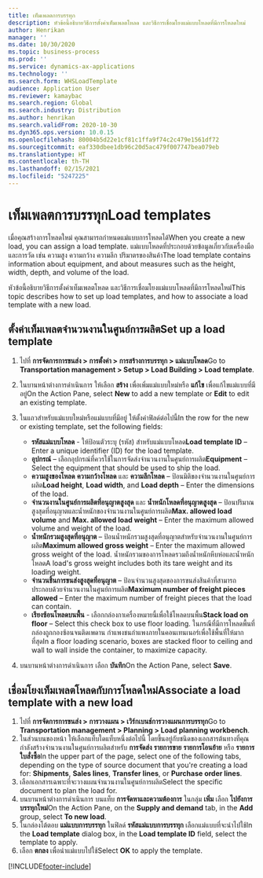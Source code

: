```yaml
---
title: เท็มเพลตการบรรทุก
description: หัวข้อนี้อธิบายวิธีการตั้งค่าเท็มเพลตโหลด และวิธีการเชื่อมโยงแม่แบบโหลดที่มีการโหลดใหม่
author: Henrikan
manager: ''
ms.date: 10/30/2020
ms.topic: business-process
ms.prod: ''
ms.service: dynamics-ax-applications
ms.technology: ''
ms.search.form: WHSLoadTemplate
audience: Application User
ms.reviewer: kamaybac
ms.search.region: Global
ms.search.industry: Distribution
ms.author: henrikan
ms.search.validFrom: 2020-10-30
ms.dyn365.ops.version: 10.0.15
ms.openlocfilehash: 80004b5d22e1cf81c1ffa9f74c2c479e1561df72
ms.sourcegitcommit: eaf330dbee1db96c20d5ac479f007747bea079eb
ms.translationtype: HT
ms.contentlocale: th-TH
ms.lasthandoff: 02/15/2021
ms.locfileid: "5247225"
---
```

# <a name="load-templates"></a><span data-ttu-id="2d6d2-103">เท็มเพลตการบรรทุก</span><span class="sxs-lookup"><span data-stu-id="2d6d2-103">Load templates</span></span>

<span data-ttu-id="2d6d2-104">เมื่อคุณสร้างการโหลดใหม่ คุณสามารถกำหนดแม่แบบการโหลดได้</span><span class="sxs-lookup"><span data-stu-id="2d6d2-104">When you create a new load, you can assign a load template.</span></span> <span data-ttu-id="2d6d2-105">แม่แบบโหลดที่ประกอบด้วยข้อมูลเกี่ยวกับเครื่องมือและการวัด เช่น ความสูง ความกว้าง ความลึก ปริมาตรของสินค้า</span><span class="sxs-lookup"><span data-stu-id="2d6d2-105">The load template contains information about equipment, and about measures such as the height, width, depth, and volume of the load.</span></span>

<span data-ttu-id="2d6d2-106">หัวข้อนี้อธิบายวิธีการตั้งค่าเท็มเพลตโหลด และวิธีการเชื่อมโยงแม่แบบโหลดที่มีการโหลดใหม่</span><span class="sxs-lookup"><span data-stu-id="2d6d2-106">This topic describes how to set up load templates, and how to associate a load template with a new load.</span></span>

## <a name="set-up-a-load-template"></a><span data-ttu-id="2d6d2-107">ตั้งค่าเท็มเพลตจำนวนงานในศูนย์การผลิต</span><span class="sxs-lookup"><span data-stu-id="2d6d2-107">Set up a load template</span></span>

1. <span data-ttu-id="2d6d2-108">ไปที่ **การจัดการการขนส่ง \> การตั้งค่า \> การสร้างการบรรทุก \> แม่แบบโหลด**</span><span class="sxs-lookup"><span data-stu-id="2d6d2-108">Go to **Transportation management \> Setup \> Load Building \> Load template**.</span></span>
1. <span data-ttu-id="2d6d2-109">ในบานหน้าต่างการดำเนินการ ให้เลือก **สร้าง** เพื่อเพิ่มแม่แบบใหม่หรือ **แก้ไข** เพื่อแก้ไขแม่แบบที่มีอยู่</span><span class="sxs-lookup"><span data-stu-id="2d6d2-109">On the Action Pane, select **New** to add a new template or **Edit** to edit an existing template.</span></span>
1. <span data-ttu-id="2d6d2-110">ในแถวสำหรับแม่แบบใหม่หรือแม่แบบที่มีอยู่ ให้ตั้งค่าฟิลด์ต่อไปนี้</span><span class="sxs-lookup"><span data-stu-id="2d6d2-110">In the row for the new or existing template, set the following fields:</span></span>

    - <span data-ttu-id="2d6d2-111">**รหัสแม่แบบโหลด** - ให้ป้อนตัวระบุ (รหัส) สำหรับแม่แบบโหลด</span><span class="sxs-lookup"><span data-stu-id="2d6d2-111">**Load template ID** – Enter a unique identifier (ID) for the load template.</span></span>
    - <span data-ttu-id="2d6d2-112">**อุปกรณ์** – เลือกอุปกรณ์ที่ควรใช้ในการจัดส่งจำนวนงานในศูนย์การผลิต</span><span class="sxs-lookup"><span data-stu-id="2d6d2-112">**Equipment** – Select the equipment that should be used to ship the load.</span></span>
    - <span data-ttu-id="2d6d2-113">**ความสูงของโหลด** **ความกว้างโหลด** และ **ความลึกโหลด** – ป้อนมิติของจำนวนงานในศูนย์การผลิต</span><span class="sxs-lookup"><span data-stu-id="2d6d2-113">**Load height**, **Load width**, and **Load depth** – Enter the dimensions of the load.</span></span>
    - <span data-ttu-id="2d6d2-114">**จำนวนงานในศูนย์การผลิตที่อนุญาตสูงสุด** และ **น้ำหนักโหลดที่อนุญาตสูงสุด** – ป้อนปริมาณสูงสุดที่อนุญาตและน้ำหนักของจำนวนงานในศูนย์การผลิต</span><span class="sxs-lookup"><span data-stu-id="2d6d2-114">**Max. allowed load volume** and **Max. allowed load weight** – Enter the maximum allowed volume and weight of the load.</span></span>
    - <span data-ttu-id="2d6d2-115">**น้ำหนักรวมสูงสุดที่อนุญาต** – ป้อนน้ำหนักรวมสูงสุดที่อนุญาตสำหรับจำนวนงานในศูนย์การผลิต</span><span class="sxs-lookup"><span data-stu-id="2d6d2-115">**Maximum allowed gross weight** – Enter the maximum allowed gross weight of the load.</span></span> <span data-ttu-id="2d6d2-116">น้ำหนักรวมของการโหลดรวมถึงน้ำหนักหีบห่อและน้ำหนักโหลด</span><span class="sxs-lookup"><span data-stu-id="2d6d2-116">A load's gross weight includes both its tare weight and its loading weight.</span></span>
    - <span data-ttu-id="2d6d2-117">**จำนวนชิ้นการขนส่งสูงสุดที่อนุญาต** – ป้อนจำนวนสูงสุดของการขนส่งสินค้าที่สามารถประกอบด้วยจำนวนงานในศูนย์การผลิต</span><span class="sxs-lookup"><span data-stu-id="2d6d2-117">**Maximum number of freight pieces allowed** – Enter the maximum number of freight pieces that the load can contain.</span></span>
    - <span data-ttu-id="2d6d2-118">**เรียงซ้อนโหลดบนพื้น** - เลือกกล่องกาเครื่องหมายนี้เพื่อใช้โหลดบนพื้น</span><span class="sxs-lookup"><span data-stu-id="2d6d2-118">**Stack load on floor** – Select this check box to use floor loading.</span></span> <span data-ttu-id="2d6d2-119">ในกรณีที่มีการโหลดพื้นที่ กล่องถูกกองซ้อนจนติดเพดาน กำแพงชนกำแพงภายในคอนเทนเนอร์เพื่อใช้พื้นที่ให้มากที่สุด</span><span class="sxs-lookup"><span data-stu-id="2d6d2-119">In a floor loading scenario, boxes are stacked floor to ceiling and wall to wall inside the container, to maximize capacity.</span></span>

1. <span data-ttu-id="2d6d2-120">บนบานหน้าต่างการดำเนินการ เลือก **บันทึก**</span><span class="sxs-lookup"><span data-stu-id="2d6d2-120">On the Action Pane, select **Save**.</span></span>

## <a name="associate-a-load-template-with-a-new-load"></a><span data-ttu-id="2d6d2-121">เชื่อมโยงเท็มเพลตโหลดกับการโหลดใหม่</span><span class="sxs-lookup"><span data-stu-id="2d6d2-121">Associate a load template with a new load</span></span>

1. <span data-ttu-id="2d6d2-122">ไปที่ **การจัดการการขนส่ง \> การวางแผน \> เวิร์กเบนช์การวางแผนการบรรทุก**</span><span class="sxs-lookup"><span data-stu-id="2d6d2-122">Go to **Transportation management \> Planning \> Load planning workbench**.</span></span>
1. <span data-ttu-id="2d6d2-123">ในส่วนบนของหน้า ให้เลือกแท็บใดแท็บหนึ่งต่อไปนี้ โดยขึ้นอยู่กับชนิดของเอกสารต้นทางที่คุณกำลังสร้างจำนวนงานในศูนย์การผลิตสำหรับ **การจัดส่ง** **รายการขาย** **รายการโอนย้าย** หรือ **รายการใบสั่งซื้อ**</span><span class="sxs-lookup"><span data-stu-id="2d6d2-123">In the upper part of the page, select one of the following tabs, depending on the type of source document that you're creating a load for: **Shipments**, **Sales lines**, **Transfer lines**, or **Purchase order lines**.</span></span> 
1. <span data-ttu-id="2d6d2-124">เลือกเอกสารเฉพาะที่จะวางแผนจำนวนงานในศูนย์การผลิต</span><span class="sxs-lookup"><span data-stu-id="2d6d2-124">Select the specific document to plan the load for.</span></span>
1. <span data-ttu-id="2d6d2-125">บนบานหน้าต่างการดำเนินการ บนแท็บ **การจัดหาและความต้องการ** ในกลุ่ม **เพิ่ม** เลือก **ไปยังการบรรทุกใหม่**</span><span class="sxs-lookup"><span data-stu-id="2d6d2-125">On the Action Pane, on the **Supply and demand** tab, in the **Add** group, select **To new load**.</span></span>
1. <span data-ttu-id="2d6d2-126">ในกล่องโต้ตอบ **แม่แบบการบรรทุก** ในฟิลด์ **รหัสแม่แบบการบรรทุก** เลือกแม่แบบที่จะนำไปใช้</span><span class="sxs-lookup"><span data-stu-id="2d6d2-126">In the **Load template** dialog box, in the **Load template ID** field, select the template to apply.</span></span>
1. <span data-ttu-id="2d6d2-127">เลือก **ตกลง** เพื่อนำแม่แบบไปใช้</span><span class="sxs-lookup"><span data-stu-id="2d6d2-127">Select **OK** to apply the template.</span></span>


[!INCLUDE[footer-include](../../../includes/footer-banner.md)]